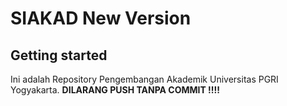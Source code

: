 # SIAKAD New Version



## Getting started

Ini adalah Repository Pengembangan Akademik Universitas PGRI Yogyakarta.
**DILARANG PUSH TANPA COMMIT !!!!**

